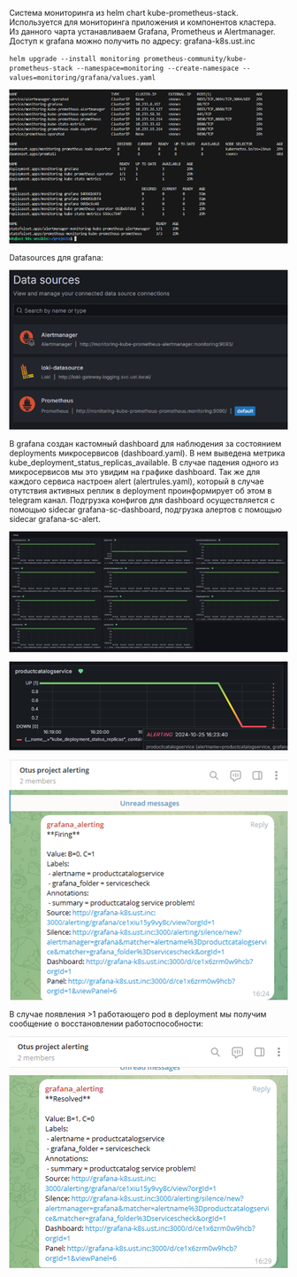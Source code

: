Система мониторинга из helm chart kube-prometheus-stack. Используется для мониторинга приложения и компонентов кластера. Из данного чарта устанавливаем Grafana, Prometheus и Alertmanager. Доступ к grafana можно получить по адресу: grafana-k8s.ust.inc


`helm upgrade --install monitoring prometheus-community/kube-prometheus-stack --namespace=monitoring --create-namespace --values=monitoring/grafana/values.yaml`

![alt text]({61BDD6AD-A23F-45F0-980C-022F4652BA92}.png)

Datasources для grafana:

![alt text]({FCDE381C-D2F0-496D-BE01-4C2AF557759D}.png)

В grafana создан кастомный dashboard для наблюдения за состоянием deployments микросервисов (dashboard.yaml). В нем выведена метрика kube_deployment_status_replicas_available. В случае падения одного из микросервисов мы это увидим на графике dashboard. Так же для каждого сервиса настроен alert (alertrules.yaml), который в случае отутствия активных реплик в deployment проинформирует об этом в telegram канал. Подгрузка конфигов для dashboard осуществляется с помощью sidecar grafana-sc-dashboard, подгрузка алертов с помощью sidecar grafana-sc-alert.

![alt text]({77D03ED9-D624-464F-9EB8-10C1EBC94FF9}.png)

![alt text]({4D8DD230-A5F9-4370-8E76-4C4B51A10F95}.png)

![alt text]({DB77F8E4-1BD2-41F8-A709-311C1DADCBF5}.png)

В случае появления >1 работающего pod в deployment мы получим сообщение о восстановлении работоспособности:

![alt text]({33913BF3-4C37-44EB-85BA-2142BD69F51F}.png)